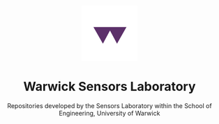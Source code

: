 <p align="center">
  <a>
    <img src="https://raw.githubusercontent.com/Warwick-Sensors-Lab/.github/master/profile/static/logo.png" alt="Logo" width="auto" height="128">
  </a>
  
  <h1 align="center">Warwick Sensors Laboratory</h1>

  <p align="center">
    Repositories developed by the Sensors Laboratory within the School of Engineering, University of Warwick
  </p>
</p>

